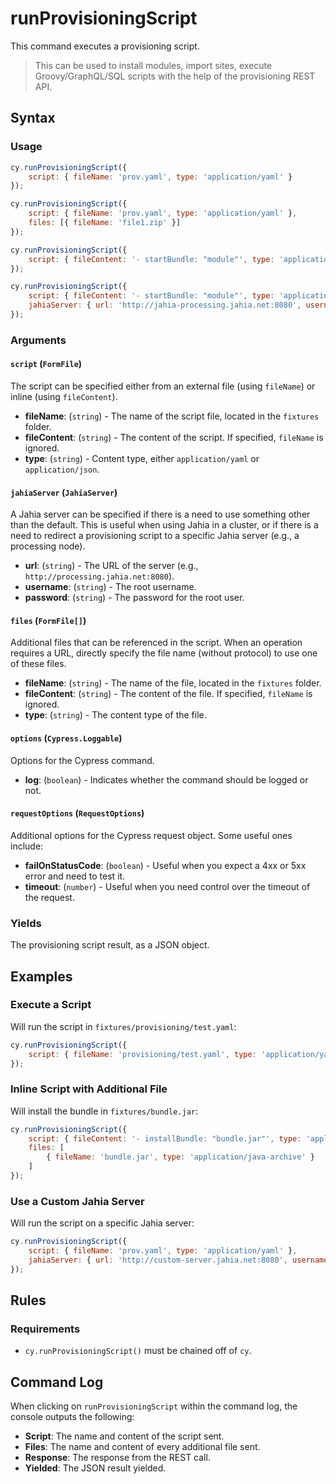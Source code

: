 # runProvisioningScript

This command executes a provisioning script.

> This can be used to install modules, import sites, execute Groovy/GraphQL/SQL scripts with the help of the provisioning REST API.

## Syntax

### Usage

```javascript
cy.runProvisioningScript({
    script: { fileName: 'prov.yaml', type: 'application/yaml' }
});

cy.runProvisioningScript({
    script: { fileName: 'prov.yaml', type: 'application/yaml' },
    files: [{ fileName: 'file1.zip' }]
});

cy.runProvisioningScript({
    script: { fileContent: '- startBundle: "module"', type: 'application/yaml' }
});

cy.runProvisioningScript({
    script: { fileContent: '- startBundle: "module"', type: 'application/yaml' },
    jahiaServer: { url: 'http://jahia-processing.jahia.net:8080', username: 'root', password: 'root1234' }
});
```

### Arguments

#### `script` (`FormFile`)

The script can be specified either from an external file (using `fileName`) or inline (using `fileContent`).

- **fileName**: (`string`) - The name of the script file, located in the `fixtures` folder.
- **fileContent**: (`string`) - The content of the script. If specified, `fileName` is ignored.
- **type**: (`string`) - Content type, either `application/yaml` or `application/json`.

#### `jahiaServer` (`JahiaServer`)

A Jahia server can be specified if there is a need to use something other than the default. This is useful when using Jahia in a cluster, or if there is a need to redirect a provisioning script to a specific Jahia server (e.g., a processing node).

- **url**: (`string`) - The URL of the server (e.g., `http://processing.jahia.net:8080`).
- **username**: (`string`) - The root username.
- **password**: (`string`) - The password for the root user.

#### `files` (`FormFile[]`)

Additional files that can be referenced in the script. When an operation requires a URL, directly specify the file name (without protocol) to use one of these files.

- **fileName**: (`string`) - The name of the file, located in the `fixtures` folder.
- **fileContent**: (`string`) - The content of the file. If specified, `fileName` is ignored.
- **type**: (`string`) - The content type of the file.

#### `options` (`Cypress.Loggable`)

Options for the Cypress command.

- **log**: (`boolean`) - Indicates whether the command should be logged or not.

#### `requestOptions` (`RequestOptions`)

Additional options for the Cypress request object. Some useful ones include:

- **failOnStatusCode**: (`boolean`) - Useful when you expect a 4xx or 5xx error and need to test it.
- **timeout**: (`number`) - Useful when you need control over the timeout of the request.

### Yields

The provisioning script result, as a JSON object.

## Examples

### Execute a Script

Will run the script in `fixtures/provisioning/test.yaml`:

```javascript
cy.runProvisioningScript({
    script: { fileName: 'provisioning/test.yaml', type: 'application/yaml' }
});
```

### Inline Script with Additional File

Will install the bundle in `fixtures/bundle.jar`:

```javascript
cy.runProvisioningScript({
    script: { fileContent: '- installBundle: "bundle.jar"', type: 'application/yaml' },
    files: [
        { fileName: 'bundle.jar', type: 'application/java-archive' }
    ]
});
```

### Use a Custom Jahia Server

Will run the script on a specific Jahia server:

```javascript
cy.runProvisioningScript({
    script: { fileName: 'prov.yaml', type: 'application/yaml' },
    jahiaServer: { url: 'http://custom-server.jahia.net:8080', username: 'admin', password: 'admin123' }
});
```

## Rules

### Requirements

- `cy.runProvisioningScript()` must be chained off of `cy`.

## Command Log

When clicking on `runProvisioningScript` within the command log, the console outputs the following:

- **Script**: The name and content of the script sent.
- **Files**: The name and content of every additional file sent.
- **Response**: The response from the REST call.
- **Yielded**: The JSON result yielded.